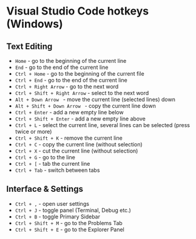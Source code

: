 # Visual Studio Code hotkeys (Windows)

## Text Editing
* `Home` - go to the beginning of the current line
* `End` - go to the end of the current line
* `Ctrl + Home` - go to the beginning of the current file
* `Ctrl + End` - go to the end of the current line
* `Ctrl + Right Arrow` - go to the next word
* `Ctrl + Shift + Right Arrow` - select to the next word
* `Alt + Down Arrow ` - move the current line (selected lines) down
* `Alt + Shift + Down Arrow ` - copy the current line down
* `Ctrl + Enter` - add a new empty line below
* `Ctrl + Shift + Enter` - add a new empty line above
* `Ctrl + L` - select the current line, several lines can be selected (press twice or more)
* `Ctrl + Shift + K` - remove the current line
* `Ctrl + С` - copy the current line (without selection)
* `Ctrl + X` - cut the current line (without selection)
* `Ctrl + G` - go to the line
* `Ctrl + [` - tab the current line
* `Ctrl + Tab` - switch between tabs

## Interface & Settings
* `Ctrl + ,` - open user settings
* `Ctrl + J` - toggle panel (Terminal, Debug etc.)
* `Ctrl + B` - toggle Primary Sidebar
* `Ctrl + Shift + M` - go to the Problems Tab
* `Ctrl + Shift + E` - go to the Explorer Panel
